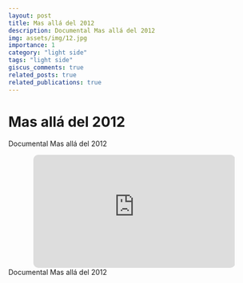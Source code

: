 ```yaml
---
layout: post
title: Mas allá del 2012
description: Documental Mas allá del 2012
img: assets/img/12.jpg
importance: 1
category: "light side"
tags: "light side"
giscus_comments: true
related_posts: true
related_publications: true
---
```


# Mas allá del 2012

Documental Mas allá del 2012

<div class="vidjet-video-wrapper" style="width:80%; padding-bottom: 45%; position: relative; overflow: hidden; height: auto; margin: 0px auto; " > 
    <iframe class="vidjet-embed-iframe" src="https://www.youtube.com/embed/24FZn5ySpwE?si=-ktZvRMc6iT5309I" style=" position: absolute; top: 0; left: 0; width: 100%; height: 100%; border-radius: 10px; " allow="clipboard-read; clipboard-write; fullscreen" frameborder="0" ></iframe> 
</div>
<div class="caption">
    Documental Mas allá del 2012    
</div>
